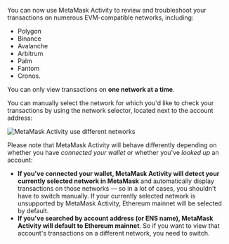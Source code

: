 You can now use MetaMask Activity to review and troubleshoot your transactions on numerous EVM-compatible networks, including:


* Polygon
* Binance
* Avalanche
* Arbitrum
* Palm
* Fantom
* Cronos.


You can only view transactions on **one network at a time**.


You can manually select the network for which you'd like to check your transactions by using the network selector, located next to the account address:


![MetaMask Activity use different networks](https://support.metamask.io/hc/article_attachments/20154187001371)


Please note that MetaMask Activity will behave differently depending on whether you have *connected your wallet* or whether you've *looked up* an account:


* **If you've connected your wallet, MetaMask Activity will detect your currently selected network in MetaMask** and automatically display transactions on those networks — so in a lot of cases, you shouldn't have to switch manually. If your currently selected network is unsupported by MetaMask Activity, Ethereum mainnet will be selected by default.
* **If you've searched by account address (or ENS name), MetaMask Activity will default to Ethereum mainnet**. So if you want to view that account's transactions on a different network, you need to switch.


 

